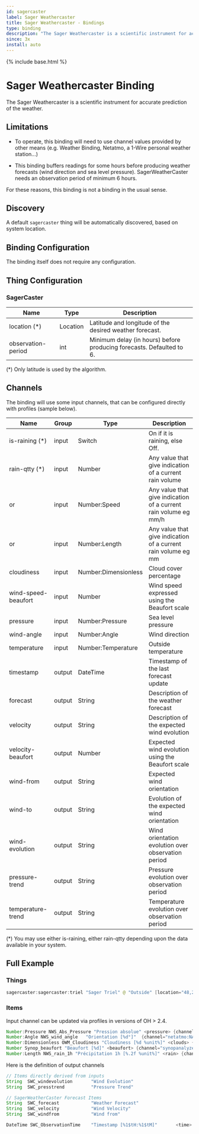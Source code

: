 ```yaml
---
id: sagercaster
label: Sager Weathercaster
title: Sager Weathercaster - Bindings
type: binding
description: "The Sager Weathercaster is a scientific instrument for accurate prediction of the weather."
since: 3x
install: auto
---
```


<!-- Attention authors: Do not edit directly. Please add your changes to the appropriate source repository -->

{% include base.html %}

# Sager Weathercaster Binding

The Sager Weathercaster is a scientific instrument for accurate prediction of the weather.

## Limitations

- To operate, this binding will need to use channel values provided by other means (e.g. Weather Binding, Netatmo, a 1-Wire personal weather station...)

- This binding buffers readings for some hours before producing weather forecasts (wind direction and sea level pressure). SagerWeatherCaster needs an observation period of minimum 6 hours.

For these reasons, this binding is not a binding in the usual sense.

## Discovery

A default `sagercaster` thing will be automatically discovered, based on system location.

## Binding Configuration

The binding itself does not require any configuration.

## Thing Configuration

### SagerCaster

| Name               | Type     | Description                                                          |
| ------------------ | -------- | -------------------------------------------------------------------- |
| location (*)       | Location | Latitude and longitude of the desired weather forecast.              |
| observation-period | int      | Minimum delay (in hours) before producing forecasts. Defaulted to 6. |

(*) Only latitude is used by the algorithm.

## Channels

The binding will use some input channels, that can be configured directly with profiles (sample below).

| Name                | Group  | Type                 | Description                                                     |
| ------------------- | ------ | -------------------- | --------------------------------------------------------------- |
| is-raining (*)      | input  | Switch               | On if it is raining, else Off.                                  |
| rain-qtty  (*)      | input  | Number               | Any value that give indication of a current rain volume         |
| or                  | input  | Number:Speed         | Any value that give indication of a current rain volume eg mm/h |
| or                  | input  | Number:Length        | Any value that give indication of a current rain volume eg mm   |
| cloudiness          | input  | Number:Dimensionless | Cloud cover percentage                                          |
| wind-speed-beaufort | input  | Number               | Wind speed expressed using the Beaufort scale                   |
| pressure            | input  | Number:Pressure      | Sea level pressure                                              |
| wind-angle          | input  | Number:Angle         | Wind direction                                                  |
| temperature         | input  | Number:Temperature   | Outside temperature                                             |
| timestamp           | output | DateTime             | Timestamp of the last forecast update                           |
| forecast            | output | String               | Description of the weather forecast                             |
| velocity            | output | String               | Description of the expected wind evolution                      |
| velocity-beaufort   | output | Number               | Expected wind evolution using the Beaufort scale                |
| wind-from           | output | String               | Expected wind orientation                                       |
| wind-to             | output | String               | Evolution of the expected wind orientation                      |
| wind-evolution      | output | String               | Wind orientation evolution over observation period              |
| pressure-trend      | output | String               | Pressure evolution over observation period                      |
| temperature-trend   | output | String               | Temperature evolution over observation period                   |

(*) You may use either is-raining, either rain-qtty depending upon the data available in your system.

## Full Example

### Things

```java
sagercaster:sagercaster:triel "Sager Triel" @ "Outside" [location="48,2"]
```

### Items

Input channel can be updated via profiles in versions of OH > 2.4.

```java
Number:Pressure NWS_Abs_Pressure "Pression absolue" <pressure> {channel="netatmo:NAMain:home:insidews:AbsolutePressure", channel="sagercaster:sagercaster:triel:input#pressure" [profile="follow"]}
Number:Angle NWS_wind_angle   "Orientation [%d°]"  {channel="netatmo:NAModule2:home:anemometre:WindAngle", channel="sagercaster:sagercaster:triel:input#wind-angle" [profile="follow"]}
Number:Dimensionless OWM_Cloudiness "Cloudiness [%d %unit%]" <clouds> {channel="openweathermap:weather-and-forecast:api:local:current#cloudiness", channel="sagercaster:sagercaster:triel:input#cloudiness" [profile="follow"] }
Number Synop_beaufort "Beaufort [%d]" <beaufort> {channel="synopanalyzer:synopanalyzer:orly:wind-speed-beaufort", channel="sagercaster:sagercaster:triel:input#wind-speed-beaufort" [profile="follow"] }
Number:Length NWS_rain_1h "Précipitation 1h [%.2f %unit%]" <rain> {channel="netatmo:NAModule3:home:pluviometre:SumRain1", channel="sagercaster:sagercaster:triel:input#rain-qtty" [profile="follow"]}
```

Here is the definition of output channels

```java
// Items directly derived from inputs
String  SWC_windevolution       "Wind Evolution"                        (gSager)                {channel="sagercaster:sagercaster:triel:output#wind-evolution"}
String  SWC_presstrend          "Pressure Trend"                        (gSager)                {channel="sagercaster:sagercaster:triel:output#pressure-trend"}

// SagerWeatherCaster Forecast Items
String  SWC_forecast            "Weather Forecast"                      (gSager)                {channel="sagercaster:sagercaster:triel:output#forecast"}
String  SWC_velocity            "Wind Velocity"                         (gSager)                {channel="sagercaster:sagercaster:triel:output#velocity"}
String  SWC_windfrom            "Wind from"                             (gSager)                {channel="sagercaster:sagercaster:triel:output#wind-from"}

DateTime SWC_ObservationTime    "Timestamp [%1$tH:%1$tM]"       <time>  (gSager, gTrackAge)     {channel="sagercaster:sagercaster:triel:output#timestamp" }
```
